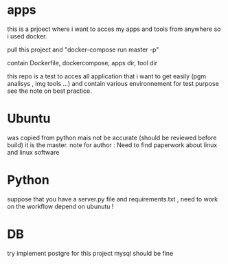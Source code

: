 # apps
this is a prjoect where i want to acces my apps and tools from anywhere so i used docker.

pull this project and
"docker-compose run master -p"

contain Dockerfile, dockercompose, apps dir, tool dir

this repo is a test to acces all application that i want to get easily (pgm analisys , img tools ...) and contain various environnement for test purpose 
see the note on best practice.

# Ubuntu 
was copied from python mais not be accurate (should be reviewed before build) it is the master.
note for author : Need to find paperwork about linux and linux software

# Python
suppose that you have a server.py file and requirements.txt , need to work on the workflow depend on ubunutu !
  
# DB
try implement postgre 
for this project mysql should be fine
